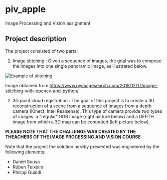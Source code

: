 # piv_apple
Image Processing and Vision assignment

## Project description
The project consisted of two parts:
1. Image stitching : Given a sequence of images, the goal was to compose the images into one single panoramic image, as illustrated below.

  ![Example of stitching](https://pyimagesearch.com/wp-content/uploads/2018/12/image_stitching_opencv_header.jpg)

  Image obtained from https://www.pyimagesearch.com/2018/12/17/image-stitching-with-opencv-and-python/
  
2. 3D point cloud registration : The goal of this project is to create a 3D reconstruction of a scene from a sequence of images from a depth camera (Kinect, Intel Realsense). This type of camera provide two types of images: a “regular” RGB image (right picture below) and a DEPTH image from which a 3D map can be computed (left picture below).

**PLEASE NOTE THAT THE CHALLENGE WAS CREATED BY THE THEACHERS OF THE IMAGE PROCESSING AND VISION COURSE**

Note that the project the solution hereby presented was engineered by the following elements:
* Daniel Sousa
* Rúben Teixeira
* Philipp Gualdi
